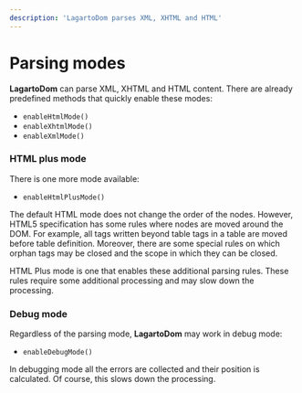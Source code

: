 ```yaml
---
description: 'LagartoDom parses XML, XHTML and HTML'
---
```


# Parsing modes

**LagartoDom** can parse XML, XHTML and HTML content. There are already predefined methods that quickly enable these modes:

* `enableHtmlMode()`
* `enableXhtmlMode()`
* `enableXmlMode()`

### HTML plus mode

There is one more mode available:

* `enableHtmlPlusMode()`

The default HTML mode does not change the order of the nodes. However, HTML5 specification has some rules where nodes are moved around the DOM. For example, all tags written beyond table tags in a table are moved before table definition. Moreover, there are some special rules on which orphan tags may be closed and the scope in which they can be closed.

HTML Plus mode is one that enables these additional parsing rules. These rules require some additional processing and may slow down the processing.

### Debug mode

Regardless of the parsing mode, **LagartoDom** may work in debug mode:

* `enableDebugMode()`

In debugging mode all the errors are collected and their position is calculated. Of course, this slows down the processing.

